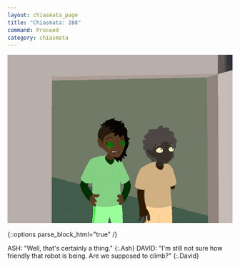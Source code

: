 ```yaml
---
layout: chiasmata_page
title: "Chiasmata: 288"
command: Proceed
category: chiasmata
---
```


![288](/chiasmata/images/narrative/286.png)

{::options parse_block_html="true" /}
<div class="dialogue">
ASH: "Well, that's certainly a thing." 
{:.Ash}
DAVID: "I'm still not sure how friendly that robot is being. Are we supposed to climb?" 
{:.David}
</div>